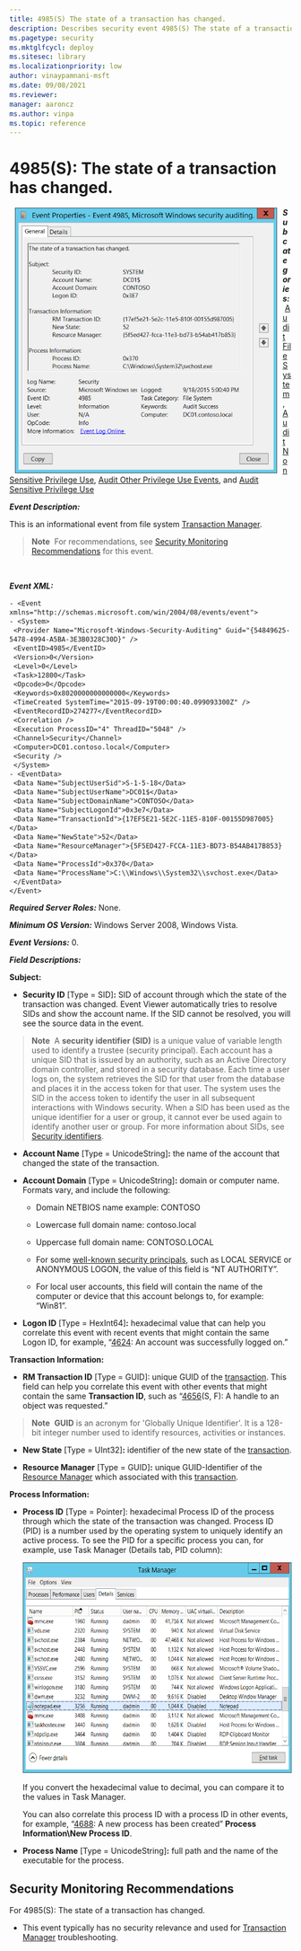 ```yaml
---
title: 4985(S) The state of a transaction has changed. 
description: Describes security event 4985(S) The state of a transaction has changed.
ms.pagetype: security
ms.mktglfcycl: deploy
ms.sitesec: library
ms.localizationpriority: low
author: vinaypamnani-msft
ms.date: 09/08/2021
ms.reviewer: 
manager: aaroncz
ms.author: vinpa
ms.topic: reference
---
```


# 4985(S): The state of a transaction has changed.


<img src="images/event-4985.png" alt="Event 4985 illustration" width="468" height="473" hspace="10" align="left" />

***Subcategories:***&nbsp;[Audit File System](audit-file-system.md), [Audit Non Sensitive Privilege Use](audit-non-sensitive-privilege-use.md), [Audit Other Privilege Use Events](audit-other-privilege-use-events.md), and [Audit Sensitive Privilege Use](audit-sensitive-privilege-use.md)

***Event Description:***

This is an informational event from file system [Transaction Manager](/windows/win32/ktm/transaction-managers).

> **Note**&nbsp;&nbsp;For recommendations, see [Security Monitoring Recommendations](#security-monitoring-recommendations) for this event.

<br clear="all">

***Event XML:***
```
- <Event xmlns="http://schemas.microsoft.com/win/2004/08/events/event">
- <System>
 <Provider Name="Microsoft-Windows-Security-Auditing" Guid="{54849625-5478-4994-A5BA-3E3B0328C30D}" /> 
 <EventID>4985</EventID> 
 <Version>0</Version> 
 <Level>0</Level> 
 <Task>12800</Task> 
 <Opcode>0</Opcode> 
 <Keywords>0x8020000000000000</Keywords> 
 <TimeCreated SystemTime="2015-09-19T00:00:40.099093300Z" /> 
 <EventRecordID>274277</EventRecordID> 
 <Correlation /> 
 <Execution ProcessID="4" ThreadID="5048" /> 
 <Channel>Security</Channel> 
 <Computer>DC01.contoso.local</Computer> 
 <Security /> 
 </System>
- <EventData>
 <Data Name="SubjectUserSid">S-1-5-18</Data> 
 <Data Name="SubjectUserName">DC01$</Data> 
 <Data Name="SubjectDomainName">CONTOSO</Data> 
 <Data Name="SubjectLogonId">0x3e7</Data> 
 <Data Name="TransactionId">{17EF5E21-5E2C-11E5-810F-00155D987005}</Data> 
 <Data Name="NewState">52</Data> 
 <Data Name="ResourceManager">{5F5ED427-FCCA-11E3-BD73-B54AB417B853}</Data> 
 <Data Name="ProcessId">0x370</Data> 
 <Data Name="ProcessName">C:\\Windows\\System32\\svchost.exe</Data> 
 </EventData>
</Event>

```

***Required Server Roles:*** None.

***Minimum OS Version:*** Windows Server 2008, Windows Vista.

***Event Versions:*** 0.

***Field Descriptions:***

**Subject:**

-   **Security ID** \[Type = SID\]**:** SID of account through which the state of the transaction was changed. Event Viewer automatically tries to resolve SIDs and show the account name. If the SID cannot be resolved, you will see the source data in the event.

> **Note**&nbsp;&nbsp;A **security identifier (SID)** is a unique value of variable length used to identify a trustee (security principal). Each account has a unique SID that is issued by an authority, such as an Active Directory domain controller, and stored in a security database. Each time a user logs on, the system retrieves the SID for that user from the database and places it in the access token for that user. The system uses the SID in the access token to identify the user in all subsequent interactions with Windows security. When a SID has been used as the unique identifier for a user or group, it cannot ever be used again to identify another user or group. For more information about SIDs, see [Security identifiers](/windows/access-protection/access-control/security-identifiers).

-   **Account Name** \[Type = UnicodeString\]**:** the name of the account that changed the state of the transaction.

-   **Account Domain** \[Type = UnicodeString\]**:** domain or computer name. Formats vary, and include the following:

    -   Domain NETBIOS name example: CONTOSO

    -   Lowercase full domain name: contoso.local

    -   Uppercase full domain name: CONTOSO.LOCAL

    -   For some [well-known security principals](/windows/security/identity-protection/access-control/security-identifiers), such as LOCAL SERVICE or ANONYMOUS LOGON, the value of this field is “NT AUTHORITY”.

    -   For local user accounts, this field will contain the name of the computer or device that this account belongs to, for example: “Win81”.

-   **Logon ID** \[Type = HexInt64\]**:** hexadecimal value that can help you correlate this event with recent events that might contain the same Logon ID, for example, “[4624](event-4624.md): An account was successfully logged on.”

**Transaction Information:**

-   **RM Transaction ID** \[Type = GUID\]: unique GUID of the [transaction](/windows/win32/ktm/what-is-a-transaction). This field can help you correlate this event with other events that might contain the same **Transaction ID**, such as “[4656](event-4656.md)(S, F): A handle to an object was requested.”

> **Note**&nbsp;&nbsp;**GUID** is an acronym for 'Globally Unique Identifier'. It is a 128-bit integer number used to identify resources, activities or instances.

-   **New State** \[Type = UInt32\]**:** identifier of the new state of the [transaction](/windows/win32/ktm/what-is-a-transaction).

-   **Resource Manager** \[Type = GUID\]**:** unique GUID-Identifier of the [Resource Manager](/windows/win32/ktm/resource-managers) which associated with this [transaction](/windows/win32/ktm/what-is-a-transaction).

**Process Information:**

-   **Process ID** \[Type = Pointer\]: hexadecimal Process ID of the process through which the state of the transaction was changed. Process ID (PID) is a number used by the operating system to uniquely identify an active process. To see the PID for a specific process you can, for example, use Task Manager (Details tab, PID column):

    <img src="images/task-manager.png" alt="Task manager illustration" width="585" height="375" />

    If you convert the hexadecimal value to decimal, you can compare it to the values in Task Manager.

    You can also correlate this process ID with a process ID in other events, for example, “[4688](event-4688.md): A new process has been created” **Process Information\\New Process ID**.

-   **Process Name** \[Type = UnicodeString\]**:** full path and the name of the executable for the process.

## Security Monitoring Recommendations

For 4985(S): The state of a transaction has changed.

-   This event typically has no security relevance and used for [Transaction Manager](/windows/win32/ktm/transaction-managers) troubleshooting.